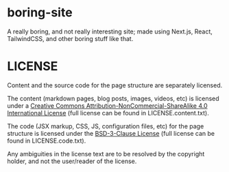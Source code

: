 # boring-site

A really boring, and not really interesting site; made using Next.js, React, TailwindCSS, and other boring stuff like that.

# LICENSE

Content and the source code for the page structure are separately licensed.

The content (markdown pages, blog posts, images, videos, etc) is licensed under a [Creative Commons Attribution-NonCommercial-ShareAlike 4.0 International License](http://creativecommons.org/licenses/by-nc-sa/4.0/) (full license can be found in LICENSE.content.txt).

The code (JSX markup, CSS, JS, configuration files, etc) for the page structure is licensed under the [BSD-3-Clause License](https://spdx.org/licenses/BSD-3-Clause.html) (full license can be found in LICENSE.code.txt).

Any ambiguities in the license text are to be resolved by the copyright holder, and not the user/reader of the license.

